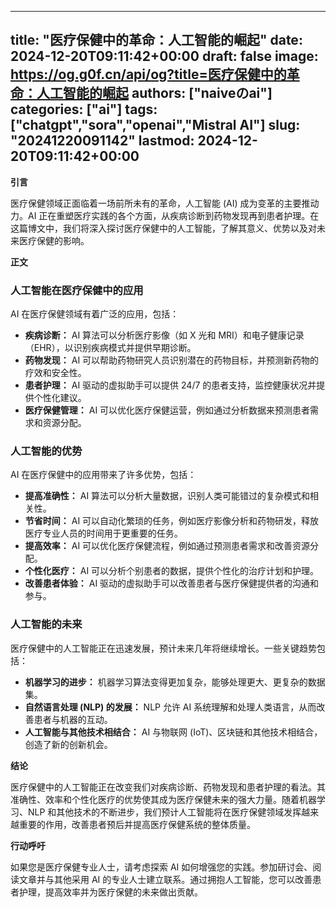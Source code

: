 
---
title: "医疗保健中的革命：人工智能的崛起"
date: 2024-12-20T09:11:42+00:00
draft: false
image: https://og.g0f.cn/api/og?title=医疗保健中的革命：人工智能的崛起
authors: ["naiveのai"]
categories: ["ai"]
tags: ["chatgpt","sora","openai","Mistral AI"]
slug: "20241220091142"
lastmod: 2024-12-20T09:11:42+00:00
---
**引言**

医疗保健领域正面临着一场前所未有的革命，人工智能 (AI) 成为变革的主要推动力。AI 正在重塑医疗实践的各个方面，从疾病诊断到药物发现再到患者护理。在这篇博文中，我们将深入探讨医疗保健中的人工智能，了解其意义、优势以及对未来医疗保健的影响。

**正文**

### 人工智能在医疗保健中的应用

AI 在医疗保健领域有着广泛的应用，包括：

- **疾病诊断：** AI 算法可以分析医疗影像（如 X 光和 MRI）和电子健康记录（EHR），以识别疾病模式并提供早期诊断。
- **药物发现：** AI 可以帮助药物研究人员识别潜在的药物目标，并预测新药物的疗效和安全性。
- **患者护理：** AI 驱动的虚拟助手可以提供 24/7 的患者支持，监控健康状况并提供个性化建议。
- **医疗保健管理：** AI 可以优化医疗保健运营，例如通过分析数据来预测患者需求和资源分配。

### 人工智能的优势

AI 在医疗保健中的应用带来了许多优势，包括：

- **提高准确性：** AI 算法可以分析大量数据，识别人类可能错过的复杂模式和相关性。
- **节省时间：** AI 可以自动化繁琐的任务，例如医疗影像分析和药物研发，释放医疗专业人员的时间用于更重要的任务。
- **提高效率：** AI 可以优化医疗保健流程，例如通过预测患者需求和改善资源分配。
- **个性化医疗：** AI 可以分析个别患者的数据，提供个性化的治疗计划和护理。
- **改善患者体验：** AI 驱动的虚拟助手可以改善患者与医疗保健提供者的沟通和参与。

### 人工智能的未来

医疗保健中的人工智能正在迅速发展，预计未来几年将继续增长。一些关键趋势包括：

- **机器学习的进步：** 机器学习算法变得更加复杂，能够处理更大、更复杂的数据集。
- **自然语言处理 (NLP) 的发展：** NLP 允许 AI 系统理解和处理人类语言，从而改善患者与机器的互动。
- **人工智能与其他技术相结合：** AI 与物联网 (IoT)、区块链和其他技术相结合，创造了新的创新机会。

**结论**

医疗保健中的人工智能正在改变我们对疾病诊断、药物发现和患者护理的看法。其准确性、效率和个性化医疗的优势使其成为医疗保健未来的强大力量。随着机器学习、NLP 和其他技术的不断进步，我们预计人工智能将在医疗保健领域发挥越来越重要的作用，改善患者预后并提高医疗保健系统的整体质量。

**行动呼吁**

如果您是医疗保健专业人士，请考虑探索 AI 如何增强您的实践。参加研讨会、阅读文章并与其他采用 AI 的专业人士建立联系。通过拥抱人工智能，您可以改善患者护理，提高效率并为医疗保健的未来做出贡献。